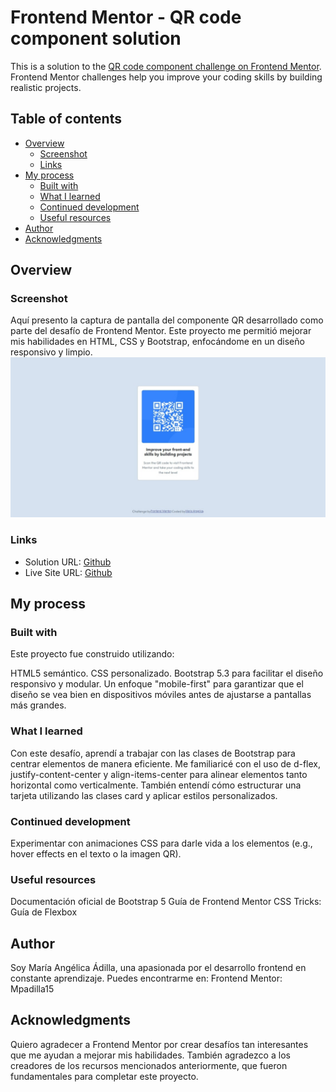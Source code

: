 # Frontend Mentor - QR code component solution

This is a solution to the [QR code component challenge on Frontend Mentor](https://www.frontendmentor.io/challenges/qr-code-component-iux_sIO_H). Frontend Mentor challenges help you improve your coding skills by building realistic projects. 

## Table of contents

- [Overview](#overview)
  - [Screenshot](#screenshot)
  - [Links](#links)
- [My process](#my-process)
  - [Built with](#built-with)
  - [What I learned](#what-i-learned)
  - [Continued development](#continued-development)
  - [Useful resources](#useful-resources)
- [Author](#author)
- [Acknowledgments](#acknowledgments)

## Overview

### Screenshot
Aquí presento la captura de pantalla del componente QR desarrollado como parte del desafío de Frontend Mentor. Este proyecto me permitió mejorar mis habilidades en HTML, CSS y Bootstrap, enfocándome en un diseño responsivo y limpio.
![Solucion](Solucion.jpeg)

### Links
- Solution URL: [Github](https://github.com/Mpadilla15/Practica/blob/main/HTML/Qr-code-component-main/index.html)
- Live Site URL: [Github](https://mpadilla15.github.io/Practica/HTML/Qr-code-component-main/index.html)


## My process

### Built with
Este proyecto fue construido utilizando:

HTML5 semántico.
CSS personalizado.
Bootstrap 5.3 para facilitar el diseño responsivo y modular.
Un enfoque "mobile-first" para garantizar que el diseño se vea bien en dispositivos móviles antes de ajustarse a pantallas más grandes.

### What I learned
Con este desafío, aprendí a trabajar con las clases de Bootstrap para centrar elementos de manera eficiente. Me familiaricé con el uso de d-flex, justify-content-center y align-items-center para alinear elementos tanto horizontal como verticalmente. También entendí cómo estructurar una tarjeta utilizando las clases card y aplicar estilos personalizados.

### Continued development

Experimentar con animaciones CSS para darle vida a los elementos (e.g., hover effects en el texto o la imagen QR).

### Useful resources

Documentación oficial de Bootstrap 5
Guía de Frontend Mentor
CSS Tricks: Guía de Flexbox

## Author
Soy María Angélica Ádilla, una apasionada por el desarrollo frontend en constante aprendizaje. Puedes encontrarme en:
Frontend Mentor: Mpadilla15

## Acknowledgments
Quiero agradecer a Frontend Mentor por crear desafíos tan interesantes que me ayudan a mejorar mis habilidades. También agradezco a los creadores de los recursos mencionados anteriormente, que fueron fundamentales para completar este proyecto.